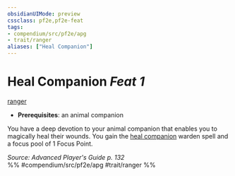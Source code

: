 ```yaml
---
obsidianUIMode: preview
cssclass: pf2e,pf2e-feat
tags:
- compendium/src/pf2e/apg
- trait/ranger
aliases: ["Heal Companion"]
---
```

# Heal Companion  *Feat 1*  
[ranger](/rules/traits/ranger.md)  

- **Prerequisites**: an animal companion

You have a deep devotion to your animal companion that enables you to magically heal their wounds. You gain the [heal companion](/compendium/spells/heal-companion-apg.md) warden spell and a focus pool of 1 Focus Point.

*Source: Advanced Player's Guide p. 132*  
%% #compendium/src/pf2e/apg #trait/ranger %%